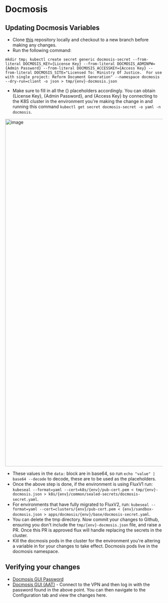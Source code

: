 # Docmosis

## Updating Docmosis Variables

- Clone [this](https://github.com/hmcts/cnp-flux-config) repository locally and checkout to a new branch before making any changes.
- Run the following command:

```mkdir tmp; kubectl create secret generic docmosis-secret --from-literal DOCMOSIS_KEY={License Key} --from-literal DOCMOSIS_ADMINPW={Admin Password} --from-literal DOCMOSIS_ACCESSKEY={Access Key} --from-literal DOCMOSIS_SITE="Licensed To: Ministry Of Justice.  For use with single project: Reform Document Generation" --namespace docmosis --dry-run=client -o json > tmp/{env}-docmosis.json```

- Make sure to fill in all the {} placeholders accordingly. You can obtain {License Key}, {Admin Password}, and {Access Key} by connecting to the K8S cluster in the environment you're making the change in and running this command `kubectl get secret docmosis-secret -o yaml -n docmosis`.


<img width="1111" alt="image" src="https://user-images.githubusercontent.com/47995122/153570220-84880e5e-419d-4244-9bdb-28023efb5bc7.png">

- These values in the `data:` block are in base64, so run `echo "value" | base64 --decode` to decode, these are to be used as the placeholders.
- Once the above step is done, if the environment is using FluxV1 run: 
```kubeseal --format=yaml --cert=k8s/{env}/pub-cert.pem < tmp/{env}-docmosis.json > k8s/{env}/common/sealed-secrets/docmosis-secret.yaml```. 
- For environments that have fully migrated to FluxV2, run: 
```kubeseal --format=yaml --cert=clusters/{env}/pub-cert.pem < {env}/sandbox-docmosis.json > apps/docmosis/{env}/base/docmosis-secret.yaml```.
- You can delete the tmp directory. Now commit your changes to Github, ensuring you don't include the `tmp/{env}-docmosis.json` file, and raise a PR. Once this PR is approved flux will handle replacing the secrets in the cluster.
- Kill the docmosis pods in the cluster for the environment you're altering a variable in for your changes to take effect. Docmosis pods live in the docmosis namespace.

## Verifying your changes
- [Docmosis GUI Password](https://portal.azure.com/#@HMCTS.NET/asset/Microsoft_Azure_KeyVault/Secret/https://docmosisdevkv.vault.azure.net/secrets/docmosis-admin-key) 
- [Docmosis GUI (AAT)](https://docmosis.aat.platform.hmcts.net/tornado.html) - Connect to the VPN and then log in with the password found in the above point. You can then navigate to the Configuration tab and view the changes here.
